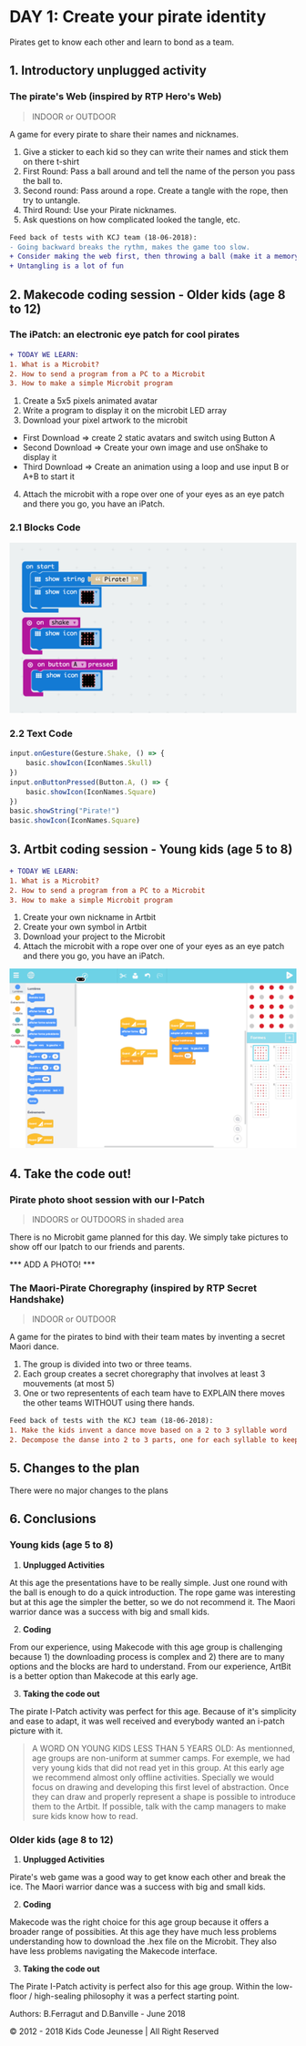 # DAY 1: Create your pirate identity

Pirates get to know each other and learn to bond as a team.

## 1. Introductory unplugged activity 

### The pirate's Web (inspired by RTP Hero's Web)

> INDOOR or OUTDOOR

A game for every pirate to share their names and nicknames.

1) Give a sticker to each kid so they can write their names and stick them on there t-shirt
2) First Round: Pass a ball around and tell the name of the person you pass the ball to. 
3) Second round: Pass around a rope. Create a tangle with the rope, then try to untangle.
4) Third Round: Use your Pirate nicknames.
5) Ask questions on how complicated looked the tangle, etc.

```diff
Feed back of tests with KCJ team (18-06-2018): 
- Going backward breaks the rythm, makes the game too slow.
+ Consider making the web first, then throwing a ball (make it a memory game)
+ Untangling is a lot of fun
```
## 2. Makecode coding session - Older kids (age 8 to 12)

### The iPatch: an electronic eye patch for cool pirates

```diff
+ TODAY WE LEARN:
1. What is a Microbit? 
2. How to send a program from a PC to a Microbit
3. How to make a simple Microbit program
```

1. Create a 5x5 pixels animated avatar
2. Write a program to display it on the microbit LED array
3. Download your pixel artwork to the microbit
- First Download => create 2 static avatars and switch using Button A
- Second Download => Create your own image and use onShake to display it
- Third Download => Create an animation using a loop and use input B or A+B to start it

4. Attach the microbit with a rope over one of your eyes as an eye patch and there you go, you have an iPatch.

### 2.1 Blocks Code
![Blocks Code](./images/Day1-blocks.png)

### 2.2 Text Code
```javascript
input.onGesture(Gesture.Shake, () => {
    basic.showIcon(IconNames.Skull)
})
input.onButtonPressed(Button.A, () => {
    basic.showIcon(IconNames.Square)
})
basic.showString("Pirate!")
basic.showIcon(IconNames.Square)
```

## 3. Artbit coding session - Young kids (age 5 to 8)

```diff
+ TODAY WE LEARN:
1. What is a Microbit? 
2. How to send a program from a PC to a Microbit
3. How to make a simple Microbit program
```

1. Create your own nickname in Artbit
2. Create your own symbol in Artbit
3. Download your project to the Microbit
4. Attach the microbit with a rope over one of your eyes as an eye patch and there you go, you have an iPatch.

![ArtBit Code](./images/ArtBit/Day-1.png)

## 4. Take the code out!

### Pirate photo shoot session with our I-Patch

> INDOORS or OUTDOORS in shaded area

There is no Microbit game planned for this day. We simply take pictures to show off our Ipatch to our friends and parents.

*** ADD A PHOTO! ***

### The Maori-Pirate Choregraphy (inspired by RTP Secret Handshake)

> INDOOR or OUTDOOR

A game for the pirates to bind with their team mates by inventing a secret Maori dance.

1) The group is divided into two or three teams.
2) Each group creates a secret choregraphy that involves at least 3 mouvements (at most 5)
3) One or two representents of each team have to EXPLAIN there moves the other teams WITHOUT using there hands.

```diff
Feed back of tests with the KCJ team (18-06-2018):
1. Make the kids invent a dance move based on a 2 to 3 syllable word
2. Decompose the danse into 2 to 3 parts, one for each syllable to keep the rythm.
``` 

## 5. Changes to the plan

There were no major changes to the plans

## 6. Conclusions 

### Young kids (age 5 to 8)
1. **Unplugged Activities**

At this age the presentations have to be really simple. Just one round with the ball is enough to do a quick introduction. The rope game was interesting but at this age the simpler the better, so we do not recommend it. The Maori warrior dance was a success with big and small kids.

2. **Coding**

From our experience, using Makecode with this age group is challenging because 1) the downloading process is complex and 2) there are to many options and the blocks are hard to understand. From our experience, ArtBit is a better option than Makecode at this early age.

3. **Taking the code out**

The pirate I-Patch activity was perfect for this age. Because of it's simplicity and ease to adapt, it was well received and everybody wanted an i-patch picture with it.

> A WORD ON YOUNG KIDS LESS THAN 5 YEARS OLD: As mentionned, age groups are non-uniform at summer camps. For exemple, we had very young kids that did not read yet in this group. At this early age we recommend almost only offline activities. Specially we would focus on drawing and developing this first level of abstraction. Once they can draw and properly represent a shape is possible to introduce them to the Artbit. If possible, talk with the camp managers to make sure kids know how to read.


### Older kids (age 8 to 12)
1. **Unplugged Activities**

Pirate's web game was a good way to get know each other and break the ice. The Maori warrior dance was a success with big and small kids.

2. **Coding**

Makecode was the right choice for this age group because it offers a broader range of possibities. At this age they have much less problems understanding how to download the .hex file on the Microbit. They also have less problems navigating the Makecode interface.

3. **Taking the code out**

The Pirate I-Patch activity is perfect also for this age group. Within the low-floor / high-sealing philosophy it was a perfect starting point.




Authors: B.Ferragut and D.Banville - June 2018

© 2012 - 2018 Kids Code Jeunesse | All Right Reserved



